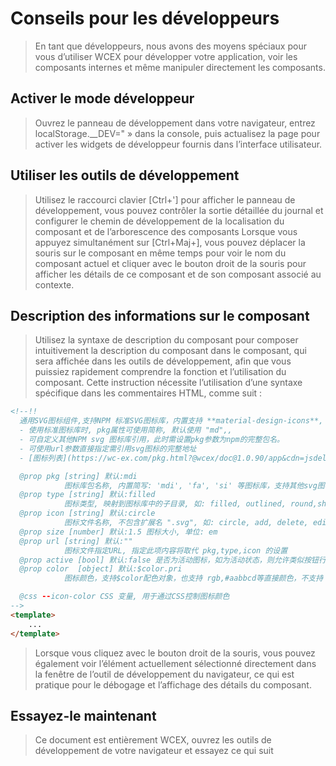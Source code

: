 <!--DESC: {icon:{name:"attractions",pkg:"mdi",type:"filled"},id:4} -->
# Conseils pour les développeurs
> En tant que développeurs, nous avons des moyens spéciaux pour vous d’utiliser WCEX pour développer votre application, voir les composants internes et même manipuler directement les composants.

## Activer le mode développeur
> Ouvrez le panneau de développement dans votre navigateur, entrez localStorage.__DEV=" » dans la console, puis actualisez la page pour activer les widgets de développeur fournis dans l’interface utilisateur.

## Utiliser les outils de développement
> Utilisez le raccourci clavier [Ctrl+'] pour afficher le panneau de développement, vous pouvez contrôler la sortie détaillée du journal et configurer le chemin de développement de la localisation du composant et de l’arborescence des composants
> Lorsque vous appuyez simultanément sur [Ctrl+Maj+], vous pouvez déplacer la souris sur le composant en même temps pour voir le nom du composant actuel et cliquer avec le bouton droit de la souris pour afficher les détails de ce composant et de son composant associé au contexte.

## Description des informations sur le composant
> Utilisez la syntaxe de description du composant pour composer intuitivement la description du composant dans le composant, qui sera affichée dans les outils de développement, afin que vous puissiez rapidement comprendre la fonction et l’utilisation du composant.
> Cette instruction nécessite l’utilisation d’une syntaxe spécifique dans les commentaires HTML, comme suit :
```html
<!--!!
  通用SVG图标组件,支持NPM 标准SVG图标库，内置支持 **material-design-icons**, **fortawesome**, **svg-icons**,
  - 使用标准图标库时, pkg属性可使用简称, 默认使用 "md",,
  - 可自定义其他NPM svg 图标库引用，此时需设置pkg参数为npm的完整包名。
  - 可使用url参数直接指定需引用svg图标的完整地址  
  - [图标列表](https://wc-ex.com/pkg.html?@wcex/doc@1.0.90/app&cdn=jsdelivr&lang=cn#wcex-doc.doc%3Furl%3D%E6%89%A9%E5%B1%95%2F02-%E5%9B%BE%E6%A0%87%E5%BA%93.md%26lang%3Dcn)

  @prop pkg [string] 默认:mdi
            图标库包名称, 内置简写: 'mdi', 'fa', 'si' 等图标库，支持其他svg图标库
  @prop type [string] 默认:filled
            图标类型, 映射到图标库中的子目录, 如: filled, outlined, round,sharp,two-tone
  @prop icon [string] 默认:circle
            图标文件名称, 不包含扩展名 ".svg", 如: circle, add, delete, edit, search, home, user, ...
  @prop size [number] 默认:1.5 图标大小, 单位: em
  @prop url [string] 默认:""
            图标文件指定URL, 指定此项内容将取代 pkg,type,icon 的设置
  @prop active [bool] 默认:false 是否为活动图标，如为活动状态，则允许类似按钮行为，并发送点击事件
  @prop color  [object] 默认:$color.pri
            图标颜色，支持$color配色对象，也支持 rgb,#aabbcd等直接颜色，不支持 "red,green"等名称色.

  @css --icon-color CSS 变量, 用于通过CSS控制图标颜色
-->
<template>
    ...
</template>

```
> Lorsque vous cliquez avec le bouton droit de la souris, vous pouvez également voir l’élément actuellement sélectionné directement dans la fenêtre de l’outil de développement du navigateur, ce qui est pratique pour le débogage et l’affichage des détails du composant.

## Essayez-le maintenant
> Ce document est entièrement WCEX, ouvrez les outils de développement de votre navigateur et essayez ce qui suit
